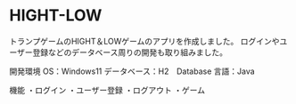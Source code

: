 # HIGHT-LOW
トランプゲームのHIGHT＆LOWゲームのアプリを作成しました。
ログインやユーザー登録などのデータベース周りの開発も取り組みました。

開発環境
OS：Windows11
データベース：H2　Database
言語：Java

機能
・ログイン
・ユーザー登録
・ログアウト
・ゲーム
